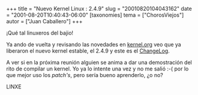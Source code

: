 +++
title = "Nuevo Kernel Linux : 2.4.9"
slug = "20010820104043162"
date = "2001-08-20T10:40:43-06:00"
[taxonomies]
tema = ["ChorosViejos"]
autor = ["Juan Caballero"]
+++

¡Qué tal linuxeros del bajio!

Ya ando de vuelta y revisando las novedades en
[kernel.org](http://www.kernel.org) veo que ya liberaron el nuevo kernel
estable, el 2.4.9 y este es el
[ChangeLog](http://www.kernel.org/pub/linux/kernel/v2.4/ChangeLog-2.4.9).

A ver si en la próxima reunión alguien se anima a dar una demostración
del rito de compilar un kernel. Yo ya lo intente una vez y no me salió
:-( por lo que mejor uso los *patch's*, pero sería bueno aprenderlo, ¿o
no?

LINXE
